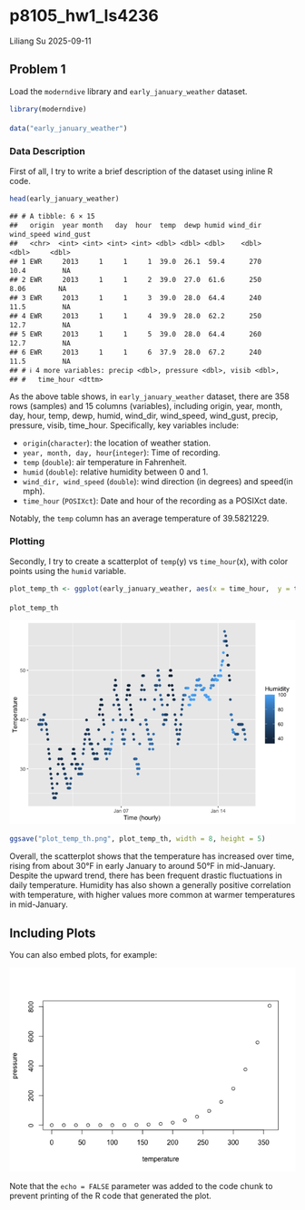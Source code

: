 p8105_hw1_ls4236
================
Liliang Su
2025-09-11

## Problem 1

Load the `moderndive` library and `early_january_weather` dataset.

``` r
library(moderndive)

data("early_january_weather")
```

### Data Description

First of all, I try to write a brief description of the dataset using
inline R code.

``` r
head(early_january_weather)
```

    ## # A tibble: 6 × 15
    ##   origin  year month   day  hour  temp  dewp humid wind_dir wind_speed wind_gust
    ##   <chr>  <int> <int> <int> <int> <dbl> <dbl> <dbl>    <dbl>      <dbl>     <dbl>
    ## 1 EWR     2013     1     1     1  39.0  26.1  59.4      270      10.4         NA
    ## 2 EWR     2013     1     1     2  39.0  27.0  61.6      250       8.06        NA
    ## 3 EWR     2013     1     1     3  39.0  28.0  64.4      240      11.5         NA
    ## 4 EWR     2013     1     1     4  39.9  28.0  62.2      250      12.7         NA
    ## 5 EWR     2013     1     1     5  39.0  28.0  64.4      260      12.7         NA
    ## 6 EWR     2013     1     1     6  37.9  28.0  67.2      240      11.5         NA
    ## # ℹ 4 more variables: precip <dbl>, pressure <dbl>, visib <dbl>,
    ## #   time_hour <dttm>

As the above table shows, in `early_january_weather` dataset, there are
358 rows (samples) and 15 columns (variables), including origin, year,
month, day, hour, temp, dewp, humid, wind_dir, wind_speed, wind_gust,
precip, pressure, visib, time_hour. Specifically, key variables include:

- `origin`(`character`): the location of weather station.
- `year, month, day, hour`(`integer`): Time of recording.
- `temp` (`double`): air temperature in Fahrenheit.
- `humid` (`double`): relative humidity between 0 and 1.
- `wind_dir, wind_speed` (`double`): wind direction (in degrees) and
  speed(in mph).
- `time_hour` (`POSIXct`): Date and hour of the recording as a POSIXct
  date.

Notably, the `temp` column has an average temperature of 39.5821229.

### Plotting

Secondly, I try to create a scatterplot of `temp`(y) vs `time_hour`(x),
with color points using the `humid` variable.

``` r
plot_temp_th <- ggplot(early_january_weather, aes(x = time_hour,  y = temp, color = humid)) + geom_point() + labs(x = "Time (hourly)", y = "Temperature", color = "Humidity")

plot_temp_th
```

![](p8105_hw1_ls4236_files/figure-gfm/unnamed-chunk-1-1.png)<!-- -->

``` r
ggsave("plot_temp_th.png", plot_temp_th, width = 8, height = 5)
```

Overall, the scatterplot shows that the temperature has increased over
time, rising from about 30°F in early January to around 50°F in
mid-January. Despite the upward trend, there has been frequent drastic
fluctuations in daily temperature. Humidity has also shown a generally
positive correlation with temperature, with higher values more common at
warmer temperatures in mid-January.

## Including Plots

You can also embed plots, for example:

![](p8105_hw1_ls4236_files/figure-gfm/pressure-1.png)<!-- -->

Note that the `echo = FALSE` parameter was added to the code chunk to
prevent printing of the R code that generated the plot.
